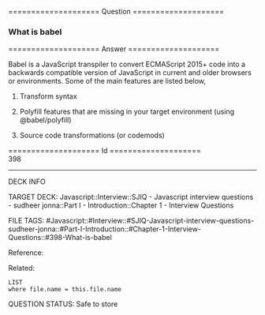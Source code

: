==================== Question ====================  

### What is babel  

==================== Answer ====================  

Babel is a JavaScript transpiler to convert ECMAScript 2015+ code into a backwards compatible version of JavaScript in current and older browsers or environments. Some of the main features are listed below,

1. Transform syntax

2. Polyfill features that are missing in your target environment (using @babel/polyfill)

3. Source code transformations (or codemods)

==================== Id ====================  
398

---

DECK INFO

TARGET DECK: Javascript::Interview::SJIQ - Javascript interview questions - sudheer jonna::Part I - Introduction::Chapter 1 - Interview Questions

FILE TAGS: #Javascript::#Interview::#SJIQ-Javascript-interview-questions-sudheer-jonna::#Part-I-Introduction::#Chapter-1-Interview-Questions::#398-What-is-babel

Reference:

Related:

```dataview
LIST
where file.name = this.file.name
```

QUESTION STATUS: Safe to store
